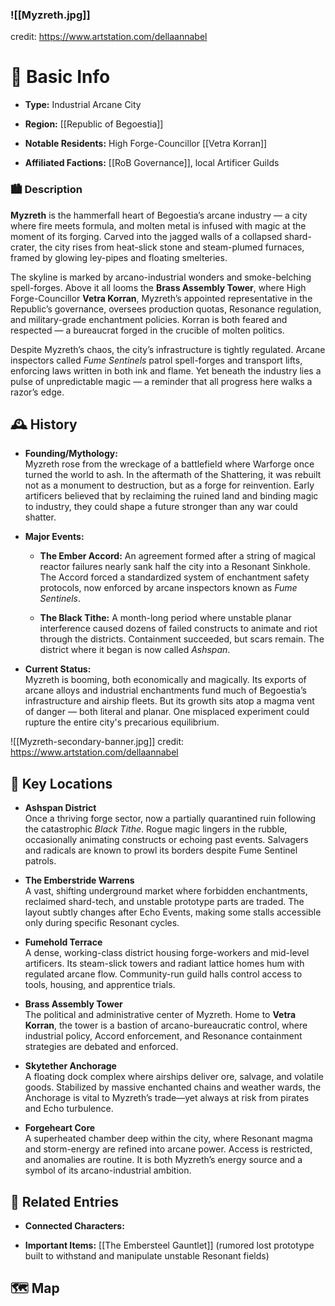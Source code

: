 ### ![[Myzreth.jpg]]
credit: https://www.artstation.com/dellaannabel

# 📍 Basic Info

- **Type:** Industrial Arcane City
    
- **Region:** [[Republic of Begoestia]]
    
- **Notable Residents:** High Forge-Councillor  [[Vetra Korran]]
    
- **Affiliated Factions:** [[RoB Governance]], local Artificer Guilds
    

### 🏙️ Description

**Myzreth** is the hammerfall heart of Begoestia’s arcane industry — a city where fire meets formula, and molten metal is infused with magic at the moment of its forging. Carved into the jagged walls of a collapsed shard-crater, the city rises from heat-slick stone and steam-plumed furnaces, framed by glowing ley-pipes and floating smelteries.

The skyline is marked by arcano-industrial wonders and smoke-belching spell-forges. Above it all looms the **Brass Assembly Tower**, where High Forge-Councillor **Vetra Korran**, Myzreth’s appointed representative in the Republic’s governance, oversees production quotas, Resonance regulation, and military-grade enchantment policies. Korran is both feared and respected — a bureaucrat forged in the crucible of molten politics.

Despite Myzreth’s chaos, the city’s infrastructure is tightly regulated. Arcane inspectors called _Fume Sentinels_ patrol spell-forges and transport lifts, enforcing laws written in both ink and flame. Yet beneath the industry lies a pulse of unpredictable magic — a reminder that all progress here walks a razor’s edge.

## 🕰️ History

- **Founding/Mythology:**  
    Myzreth rose from the wreckage of a battlefield where Warforge once turned the world to ash. In the aftermath of the Shattering, it was rebuilt not as a monument to destruction, but as a forge for reinvention. Early artificers believed that by reclaiming the ruined land and binding magic to industry, they could shape a future stronger than any war could shatter.
    
- **Major Events:**
    
    - **The Ember Accord:** An agreement formed after a string of magical reactor failures nearly sank half the city into a Resonant Sinkhole. The Accord forced a standardized system of enchantment safety protocols, now enforced by arcane inspectors known as _Fume Sentinels_.
        
    - **The Black Tithe:** A month-long period where unstable planar interference caused dozens of failed constructs to animate and riot through the districts. Containment succeeded, but scars remain. The district where it began is now called _Ashspan_.
        
- **Current Status:**  
    Myzreth is booming, both economically and magically. Its exports of arcane alloys and industrial enchantments fund much of Begoestia’s infrastructure and airship fleets. But its growth sits atop a magma vent of danger — both literal and planar. One misplaced experiment could rupture the entire city's precarious equilibrium.
    
![[Myzreth-secondary-banner.jpg]]
credit:   https://www.artstation.com/dellaannabel
## 🌟 Key Locations

- **Ashspan District**  
    Once a thriving forge sector, now a partially quarantined ruin following the catastrophic _Black Tithe_. Rogue magic lingers in the rubble, occasionally animating constructs or echoing past events. Salvagers and radicals are known to prowl its borders despite Fume Sentinel patrols.
    
- **The Emberstride Warrens**  
    A vast, shifting underground market where forbidden enchantments, reclaimed shard-tech, and unstable prototype parts are traded. The layout subtly changes after Echo Events, making some stalls accessible only during specific Resonant cycles.
    
- **Fumehold Terrace**  
    A dense, working-class district housing forge-workers and mid-level artificers. Its steam-slick towers and radiant lattice homes hum with regulated arcane flow. Community-run guild halls control access to tools, housing, and apprentice trials.
    
- **Brass Assembly Tower**  
    The political and administrative center of Myzreth. Home to **Vetra Korran**, the tower is a bastion of arcano-bureaucratic control, where industrial policy, Accord enforcement, and Resonance containment strategies are debated and enforced.
    
- **Skytether Anchorage**  
    A floating dock complex where airships deliver ore, salvage, and volatile goods. Stabilized by massive enchanted chains and weather wards, the Anchorage is vital to Myzreth’s trade—yet always at risk from pirates and Echo turbulence.
    
- **Forgeheart Core**  
    A superheated chamber deep within the city, where Resonant magma and storm-energy are refined into arcane power. Access is restricted, and anomalies are routine. It is both Myzreth’s energy source and a symbol of its arcano-industrial ambition.
    

## 🔗 Related Entries

- **Connected Characters:** 
    
- **Important Items:** [[The Embersteel Gauntlet]] (rumored lost prototype built to withstand and manipulate unstable Resonant fields)
    
    

## 🗺️ Map
